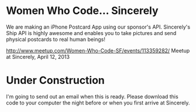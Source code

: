 # Women Who Code... Sincerely

We are making an iPhone Postcard App using our sponsor's API.
Sincerely's Ship API is highly awesome and enables you to take pictures and send physical postcards to real human beings!

http://www.meetup.com/Women-Who-Code-SF/events/113359282/
Meetup at Sincerely, April 12, 2013

# Under Construction

I'm going to send out an email when this is ready. Please download this code to your computer the night before or when you first arrive at Sincerely.

